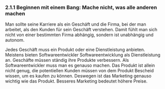 ### 2.1.1 Beginnen mit einem Bang: Mache nicht, was alle anderen machen

Man sollte seine Karriere als ein Geschäft und die Firma, bei der man arbeitet, als den Kunden für sein Geschäft verstehen. Damit fühlt man sich nicht von einer bestimmten Firma abhängig, sondern ist unabhängig und autonom.

Jedes Geschäft muss ein Produkt oder eine Dienstleistung anbieten. Meistens bieten Softwareentwickler Softwareentwicklung als Dienstleistung an. Geschäfte müssen ständig ihre Produkte verbessern. Als Softwareentwickler muss man es genauso machen. Das Produkt ist allein nicht genug, die potentiellen Kunden müssen von dem Produkt Bescheid wissen, um es kaufen zu können. Deswegen ist das Marketing genauso wichtig wie das Produkt. Besseres Marketing bedeutet höhere Preise.
